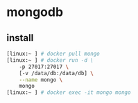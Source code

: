 # mongodb

## install

```bash
[linux:~ ] # docker pull mongo
[linux:~ ] # docker run -d \
    -p 27017:27017 \
    [-v /data/db:/data/db] \
    --name mongo \
    mongo
[linux:~ ] # docker exec -it mongo mongo
```
